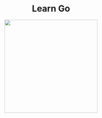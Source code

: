 <h1 align="center">Learn Go</h1>

<p align="center">
  <img width="300" src="https://miro.medium.com/max/300/1*W-K6IA8AgxdMavHsf8igFA.png">
</p>
